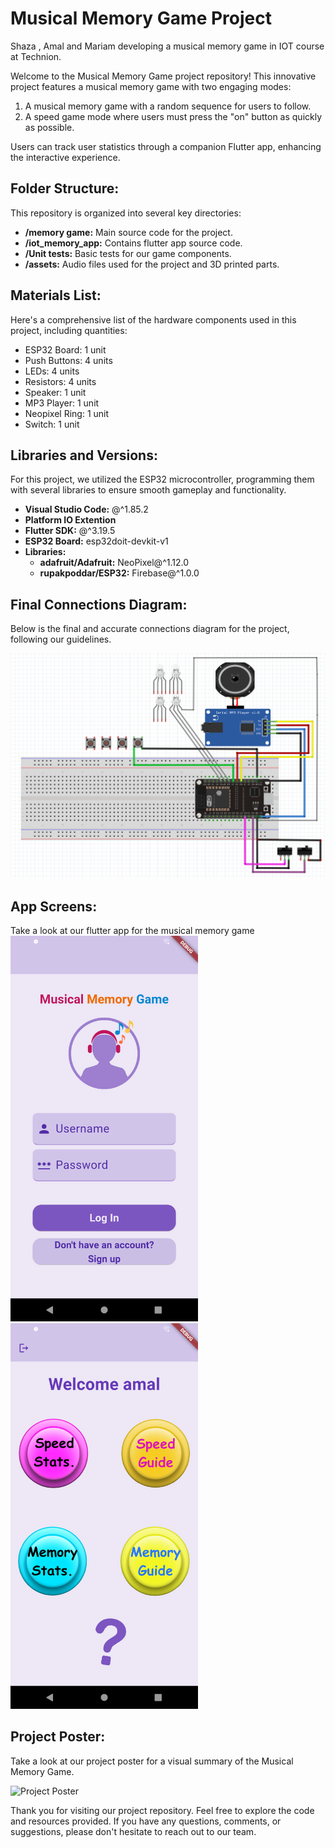 # Musical Memory Game Project
Shaza , Amal and Mariam developing a musical memory game in IOT course at Technion.

Welcome to the Musical Memory Game project repository! This innovative project features a musical memory game with two engaging modes:
1. A musical memory game with a random sequence for users to follow.
2. A speed game mode where users must press the "on" button as quickly as possible.

Users can track user statistics through a companion Flutter app, enhancing the interactive experience.

## Folder Structure:
This repository is organized into several key directories:

- **/memory game:** Main source code for the project.
- **/iot_memory_app:** Contains flutter app source code.
- **/Unit tests:** Basic tests for our game components.
- **/assets:** Audio files used for the project and 3D printed parts.

## Materials List:
Here's a comprehensive list of the hardware components used in this project, including quantities:

- ESP32 Board: 1 unit
- Push Buttons: 4 units
- LEDs: 4 units
- Resistors: 4 units
- Speaker: 1 unit
- MP3 Player: 1 unit
- Neopixel Ring: 1 unit
- Switch: 1 unit

## Libraries and Versions:
For this project, we utilized the ESP32 microcontroller, programming them with several libraries to ensure smooth gameplay and functionality.
- **Visual Studio Code:** @^1.85.2
- **Platform IO Extention**
- **Flutter SDK:** @^3.19.5
- **ESP32 Board:** esp32doit-devkit-v1
- **Libraries:**
  - **adafruit/Adafruit:**  NeoPixel@^1.12.0
  - **rupakpoddar/ESP32:** Firebase@^1.0.0
## Final Connections Diagram:
Below is the final and accurate connections diagram for the project, following our guidelines.

![Connections Diagram](assets/diagram1.PNG)

## App Screens:
Take a look at our flutter app for the musical memory game
<img src="assets/app_screens/Screenshot_1712433173.png" width="300">
<img src="assets/app_screens/Screenshot_1712433198.png" width="300">

## Project Poster:
Take a look at our project poster for a visual summary of the Musical Memory Game.

![Project Poster](/images/project_poster.jpg)

Thank you for visiting our project repository. Feel free to explore the code and resources provided. If you have any questions, comments, or suggestions, please don't hesitate to reach out to our team.
